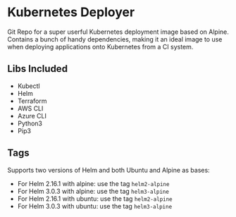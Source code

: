# Kubernetes Deployer
Git Repo for a super userful Kubernetes deployment image based on Alpine.  Contains a bunch of handy dependencies, making it an ideal image to use when deploying applications onto Kubernetes from a CI system.

## Libs Included
- Kubectl
- Helm
- Terraform
- AWS CLI
- Azure CLI
- Python3
- Pip3

## Tags
Supports two versions of Helm and both Ubuntu and Alpine as bases:
- For Helm 2.16.1 with alpine: use the tag `helm2-alpine`
- For Helm 3.0.3 with alpine: use the tag `helm3-alpine`
- For Helm 2.16.1 with ubuntu: use the tag `helm2-alpine`
- For Helm 3.0.3 with ubuntu: use the tag `helm3-alpine`

